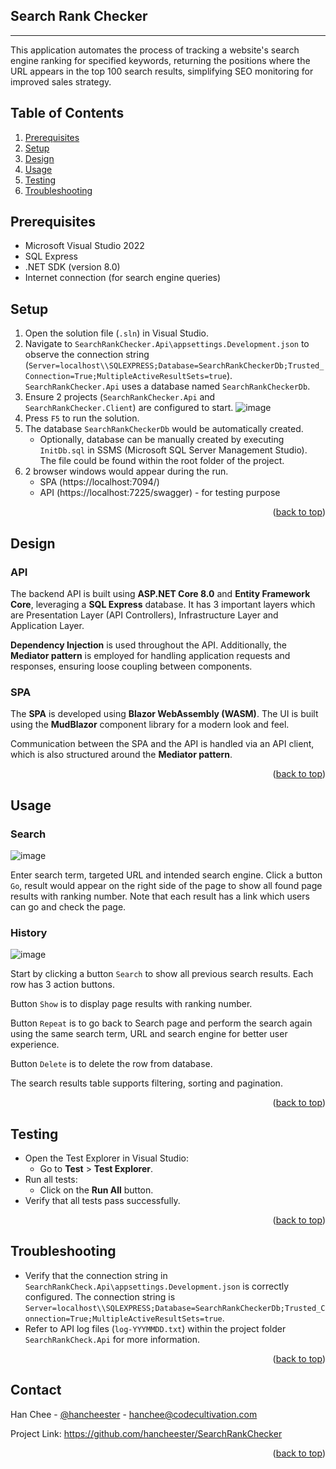 <div id="top"></div>

## Search Rank Checker
---
This application automates the process of tracking a website's search engine ranking for specified keywords, returning the positions where the URL appears in the top 100 search results, simplifying SEO monitoring for improved sales strategy.


## Table of Contents 
1. [Prerequisites](#prerequisites) 
2. [Setup](#setup)
3. [Design](#design) 
4. [Usage](#usage) 
5. [Testing](#testing) 
6. [Troubleshooting](#troubleshooting) 


## Prerequisites 
- Microsoft Visual Studio 2022
- SQL Express
- .NET SDK (version 8.0) 
- Internet connection (for search engine queries)


## Setup
1. Open the solution file (`.sln`) in Visual Studio.
2. Navigate to `SearchRankChecker.Api\appsettings.Development.json` to observe the connection string (`Server=localhost\\SQLEXPRESS;Database=SearchRankCheckerDb;Trusted_Connection=True;MultipleActiveResultSets=true`). `SearchRankChecker.Api` uses a database named `SearchRankCheckerDb`. 
3. Ensure 2 projects (`SearchRankChecker.Api` and `SearchRankChecker.Client`) are configured to start.
   ![image](https://github.com/user-attachments/assets/c906a65e-02c3-4a20-ba94-d0b27de42c87)
5. Press `F5` to run the solution.
6. The database `SearchRankCheckerDb` would be automatically created.
	- Optionally, database can be manually created by executing `InitDb.sql` in SSMS (Microsoft SQL Server Management Studio). The file could be found within the root folder of the project.
7. 2 browser windows would appear during the run.
	- SPA (https://localhost:7094/)
	- API (https://localhost:7225/swagger) - for testing purpose

<p align="right">(<a href="#top">back to top</a>)</p>

## Design
### API
The backend API is built using **ASP.NET Core 8.0** and **Entity Framework Core**, leveraging a **SQL Express** database. It has 3 important layers which are Presentation Layer (API Controllers), Infrastructure Layer and Application Layer. 

**Dependency Injection** is used throughout the API. Additionally, the **Mediator pattern** is employed for handling application requests and responses, ensuring loose coupling between components.

### SPA
The **SPA** is developed using **Blazor WebAssembly (WASM)**. The UI is built using the **MudBlazor** component library for a modern look and feel.

Communication between the SPA and the API is handled via an API client, which is also structured around the **Mediator pattern**.

<p align="right">(<a href="#top">back to top</a>)</p>

## Usage
### Search

![image](https://github.com/user-attachments/assets/3fa92714-6637-4c1c-9215-f7f9e342424e)

Enter search term, targeted URL and intended search engine. Click a button `Go`, result would appear on the right side of the page to show all found page results with ranking number. Note that each result has a link which users can go and check the page.

### History

![image](https://github.com/user-attachments/assets/289f3438-9cdb-4ce3-92c8-4025c24e664c)

Start by clicking a button `Search` to show all previous search results. 
Each row has 3 action buttons. 

Button `Show` is to display page results with ranking number. 

Button `Repeat` is to go back to Search page and perform the search again using the same search term, URL and search engine for better user experience. 

Button `Delete` is to delete the row from database.

The search results table supports filtering, sorting and pagination.

<p align="right">(<a href="#top">back to top</a>)</p>

## Testing
- Open the Test Explorer in Visual Studio:
    - Go to **Test** > **Test Explorer**.
- Run all tests:
    - Click on the **Run All** button.
- Verify that all tests pass successfully.

<p align="right">(<a href="#top">back to top</a>)</p>

## Troubleshooting
- Verify that the connection string in `SearchRankCheck.Api\appsettings.Development.json` is correctly configured. The connection string is `Server=localhost\\SQLEXPRESS;Database=SearchRankCheckerDb;Trusted_Connection=True;MultipleActiveResultSets=true`.
- Refer to API log files (`log-YYYMMDD.txt`) within the project folder `SearchRankCheck.Api` for more information.

<p align="right">(<a href="#top">back to top</a>)</p>

## Contact
Han Chee - [@hancheester](https://x.com/hancheester) - hanchee@codecultivation.com

Project Link: https://github.com/hancheester/SearchRankChecker

<p align="right">(<a href="#top">back to top</a>)</p>
